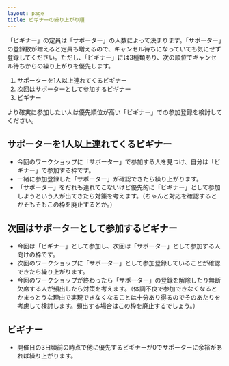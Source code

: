 ```yaml
---
layout: page
title: ビギナーの繰り上がり順
---
```


「ビギナー」の定員は「サポーター」の人数によって決まります。「サポーター」の登録数が増えると定員も増えるので、キャンセル待ちになっていても気にせず登録してください。ただし、「ビギナー」には3種類あり、次の順位でキャンセル待ちからの繰り上がりを優先します。

  1. サポーターを1人以上連れてくるビギナー
  2. 次回はサポーターとして参加するビギナー
  3. ビギナー

より確実に参加したい人は優先順位が高い「ビギナー」での参加登録を検討してください。

## サポーターを1人以上連れてくるビギナー

  * 今回のワークショップに「サポーター」で参加する人を見つけ、自分は「ビギナー」で参加する枠です。
  * 一緒に参加登録した「サポーター」が確認できたら繰り上がります。
  * 「サポーター」をだれも連れてこないけど優先的に「ビギナー」として参加しようという人が出てきたら対策を考えます。（ちゃんと対応を確認するとかそもそもこの枠を廃止するとか。）

## 次回はサポーターとして参加するビギナー

  * 今回は「ビギナー」として参加し、次回は「サポーター」として参加する人向けの枠です。
  * 次回のワークショップに「サポーター」として参加登録していることが確認できたら繰り上がります。
  * 今回のワークショップが終わったら「サポーター」の登録を解除したり無断欠席する人が頻出したら対策を考えます。（体調不良で参加できなくなるとかまっとうな理由で実現できなくなることは十分あり得るのでそのあたりを考慮して検討します。頻出する場合はこの枠を廃止するでしょう。）

## ビギナー

  * 開催日の3日頃前の時点で他に優先するビギナーが0でサポーターに余裕があれば繰り上がります。
